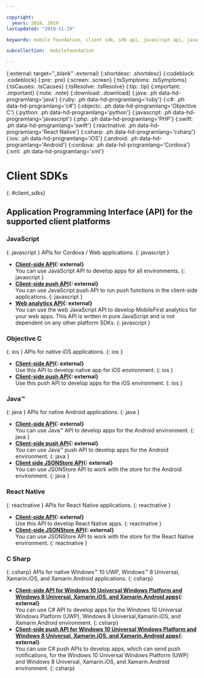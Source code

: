 ```yaml
---

copyright:
  years: 2018, 2019
lastupdated: "2019-11-29"

keywords: mobile foundation, client sdk, sdk api, javascript api, java api, react native api, objective-c api, csharp api

subcollection:  mobilefoundation

---
```


{:external: target="_blank" .external}
{:shortdesc: .shortdesc}
{:codeblock: .codeblock}
{:pre: .pre}
{:screen: .screen}
{:tsSymptoms: .tsSymptoms}
{:tsCauses: .tsCauses}
{:tsResolve: .tsResolve}
{:tip: .tip}
{:important: .important}
{:note: .note}
{:download: .download}
{:java: .ph data-hd-programlang='java'}
{:ruby: .ph data-hd-programlang='ruby'}
{:c#: .ph data-hd-programlang='c#'}
{:objectc: .ph data-hd-programlang='Objective C'}
{:python: .ph data-hd-programlang='python'}
{:javascript: .ph data-hd-programlang='javascript'}
{:php: .ph data-hd-programlang='PHP'}
{:swift: .ph data-hd-programlang='swift'}
{:reactnative: .ph data-hd-programlang='React Native'}
{:csharp: .ph data-hd-programlang='csharp'}
{:ios: .ph data-hd-programlang='iOS'}
{:android: .ph data-hd-programlang='Android'}
{:cordova: .ph data-hd-programlang='Cordova'}
{:xml: .ph data-hd-programlang='xml'}

# Client SDKs
{: #client_sdks}

## Application Programming Interface (API) for the supported client platforms

### JavaScript
{: javascript }
APIs for Cordova / Web applications.
{: javascript }
* **[Client-side API](http://mobilefirstplatform.ibmcloud.com/tutorials/en/foundation/8.0/api/client-side-api/javascript/client/){: external}**  
   You can use JavaScript API to develop apps for all environments.
   {: javascript }
* **[Client-side push API](http://mobilefirstplatform.ibmcloud.com/api-ref/push-hybrid-cordova-js-apidoc/html/refjavascript-mfp-push-hybrid/html/index.html){: external}**  
   You can use JavaScript push API to run push functions in the client-side applications.
   {: javascript }
* **[Web analytics API](http://mobilefirstplatform.ibmcloud.com/api-ref/wl-web-analytics-client-js-apidoc/html/refjavascript-web-analytics-client/html/index.html){: external}**  
   You can use the web JavaScript API to develop MobileFirst analytics for your web apps. This API is written in pure JavaScript and is not dependent on any other platform SDKs.
   {: javascript }

### Objective C
{: ios }
APIs for native iOS applications.
{: ios }
* **[Client-side API](http://mobilefirstplatform.ibmcloud.com/api-ref/wl-ios-objc-apidoc/html/refobjc-worklight-ios/html/index.html){: external}**   
   Use this API to develop native app for iOS environment.
   {: ios }
* **[Client-side push API](http://mobilefirstplatform.ibmcloud.com/api-ref/push-ios-n-objc-apidoc/html/refobjc-mfp-push-ios-native/html/index.html){: external}**  
   Use this push API to develop apps for the iOS environment.
   {: ios }

### Java&trade;
{: java }
APIs for native Android applications.
{: java }
* **[Client-side API](http://mobilefirstplatform.ibmcloud.com/api-ref/wl-android-n-java-apidoc/html/refjava-worklight-android-native/html/index.html){: external}**  
   You can use Java&trade; API to develop apps for the Android environment.
   {: java }
* **[Client-side push API](http://mobilefirstplatform.ibmcloud.com/api-ref/push-android-n-java-apidoc/html/refjava-mfp-push-android-native/html/index.html){: external}**  
   You can use Java&trade; push API to develop apps for the Android environment.
   {: java }
* **[Client side JSONStore API](http://mobilefirstplatform.ibmcloud.com/api-ref/mfp-client-android-jsonstore-8/html/refjava-mfp-client-android-jsonstore/html/){: external}**  
   You can use JSONStore API to work with the store for the Android environment.
   {: java }

### React Native
{: reactnative }
APIs for React Native applications.
{: reactnative }

* **[Client-side API](http://mobilefirstplatform.ibmcloud.com/api-ref/ibm-mobile-first-reactnative/html/refreactnative-mfp-apidoc/html/index.html){: external}**   
   Use this API to develop React Native apps.
   {: reactnative }
* **[Client-side JSONStore API](http://mobilefirstplatform.ibmcloud.com/api-ref/ibm-mobile-first-reactnative-jsonstore/html/refreactnative-jsonstore-mfp-apidoc/html/index.html){: external}**   
   You can use JSONStore API to work with the store for the React Native environment.
   {: reactnative }

### C Sharp
{: csharp}
APIs for native Windows&trade; 10 UWP, Windows&trade; 8 Universal, Xamarin.iOS, and Xamarin.Android applications.
{: csharp}
* **[Client-side API for Windows 10 Universal Windows Platform and Windows 8 Universal, Xamarin.iOS, and Xamarin.Android apps](http://public.dhe.ibm.com/software/products/en/MobileFirstPlatform/docs/v800/mfpf_csharp_win8_native_client_api.pdf){: external}**  
   You can use C# API to develop apps for the Windows 10 Universal Windows Platform (UWP), Windows 8 Universal,Xamarin.iOS, and Xamarin.Android environment.
   {: csharp}
* **[Client-side push API for Windows 10 Universal Windows Platform and Windows 8 Universal, Xamarin.iOS, and Xamarin.Android apps](http://public.dhe.ibm.com/software/products/en/MobileFirstPlatform/docs/v800/mfpf_csharp_win8_native_client_push_api.pdf){: external}**  
   You can use C# push APIs to develop apps, which can send push notifications, for the Windows 10 Universal Windows Platform (UWP) and Windows 8 Universal, Xamarin.iOS, and Xamarin.Android environment.
   {: csharp}
